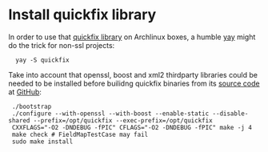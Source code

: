 # Install quickfix library

In order to use that [quickfix library](quickfix-1.15.1.tar.gz) on Archlinux boxes, a humble [yay](https://github.com/Jguer/yay) might do the trick for non-ssl projects:

      yay -S quickfix

Take into account that openssl, boost and xml2 thirdparty libraries could be needed to be installed before builidng quickfix binaries from its [source code](http://prdownloads.sourceforge.net/quickfix/quickfix-1.15.1.tar.gz) at [GitHub](https://github.com/quickfix/quickfix):

     ./bootstrap
     ./configure --with-openssl --with-boost --enable-static --disable-shared --prefix=/opt/quickfix --exec-prefix=/opt/quickfix
     CXXFLAGS="-O2 -DNDEBUG -fPIC" CFLAGS="-O2 -DNDEBUG -fPIC" make -j 4
     make check # FieldMapTestCase may fail
     sudo make install

